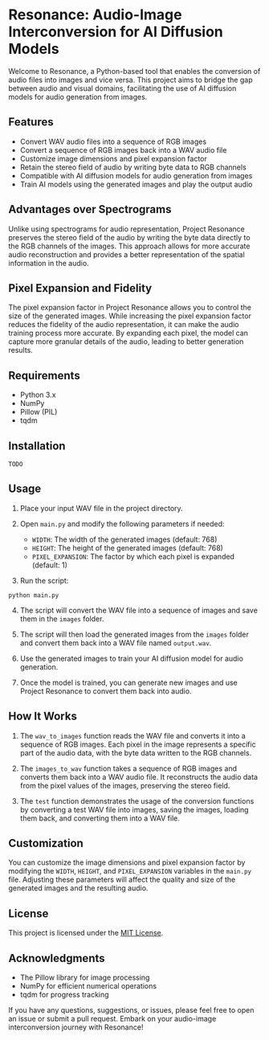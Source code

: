 # Resonance: Audio-Image Interconversion for AI Diffusion Models

Welcome to Resonance, a Python-based tool that enables the conversion of audio files into images and vice versa. This project aims to bridge the gap between audio and visual domains, facilitating the use of AI diffusion models for audio generation from images.

## Features

- Convert WAV audio files into a sequence of RGB images
- Convert a sequence of RGB images back into a WAV audio file
- Customize image dimensions and pixel expansion factor
- Retain the stereo field of audio by writing byte data to RGB channels
- Compatible with AI diffusion models for audio generation from images
- Train AI models using the generated images and play the output audio

## Advantages over Spectrograms

Unlike using spectrograms for audio representation, Project Resonance preserves the stereo field of the audio by writing the byte data directly to the RGB channels of the images. This approach allows for more accurate audio reconstruction and provides a better representation of the spatial information in the audio.

## Pixel Expansion and Fidelity

The pixel expansion factor in Project Resonance allows you to control the size of the generated images. While increasing the pixel expansion factor reduces the fidelity of the audio representation, it can make the audio training process more accurate. By expanding each pixel, the model can capture more granular details of the audio, leading to better generation results.

## Requirements

- Python 3.x
- NumPy
- Pillow (PIL)
- tqdm

## Installation

```
TODO
```

## Usage

1. Place your input WAV file in the project directory.

2. Open `main.py` and modify the following parameters if needed:
   - `WIDTH`: The width of the generated images (default: 768)
   - `HEIGHT`: The height of the generated images (default: 768)
   - `PIXEL_EXPANSION`: The factor by which each pixel is expanded (default: 1)

3. Run the script:

```
python main.py
```

4. The script will convert the WAV file into a sequence of images and save them in the `images` folder.

5. The script will then load the generated images from the `images` folder and convert them back into a WAV file named `output.wav`.

6. Use the generated images to train your AI diffusion model for audio generation.

7. Once the model is trained, you can generate new images and use Project Resonance to convert them back into audio.

## How It Works

1. The `wav_to_images` function reads the WAV file and converts it into a sequence of RGB images. Each pixel in the image represents a specific part of the audio data, with the byte data written to the RGB channels.

2. The `images_to_wav` function takes a sequence of RGB images and converts them back into a WAV audio file. It reconstructs the audio data from the pixel values of the images, preserving the stereo field.

3. The `test` function demonstrates the usage of the conversion functions by converting a test WAV file into images, saving the images, loading them back, and converting them into a WAV file.

## Customization

You can customize the image dimensions and pixel expansion factor by modifying the `WIDTH`, `HEIGHT`, and `PIXEL_EXPANSION` variables in the `main.py` file. Adjusting these parameters will affect the quality and size of the generated images and the resulting audio.

## License

This project is licensed under the [MIT License](LICENSE).

## Acknowledgments

- The Pillow library for image processing
- NumPy for efficient numerical operations
- tqdm for progress tracking

If you have any questions, suggestions, or issues, please feel free to open an issue or submit a pull request. Embark on your audio-image interconversion journey with Resonance!
